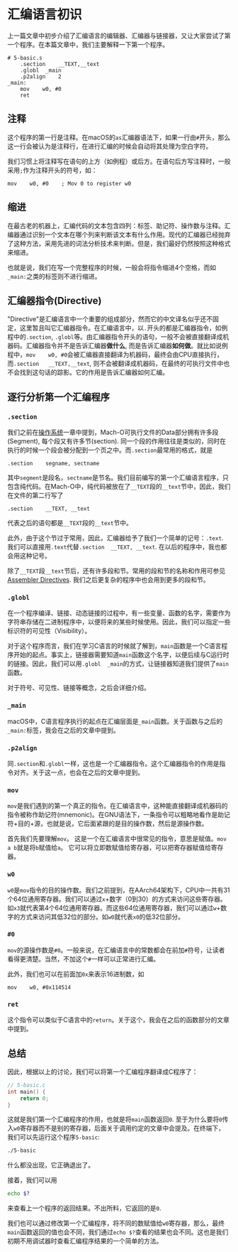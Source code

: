 # 汇编语言初识

上一篇文章中初步介绍了汇编语言的编辑器、汇编器与链接器，又让大家尝试了第一个程序。在本篇文章中，我们主要解释一下第一个程序。

```armasm
# 5-basic.s
    .section    __TEXT,__text
    .globl  _main
    .p2align    2
_main:
    mov    w0, #0
    ret
```

## 注释

这个程序的第一行是注释。在macOS的`as`汇编器语法下，如果一行由`#`开头，那么这一行会被认为是注释行，在进行汇编的时候会自动将其处理为空白字符。

我们习惯上将注释写在语句的上方（如例程）或后方。在语句后方写注释时，一般采用`;`作为注释开头的符号，如：

```armasm
mov    w0, #0    ; Mov 0 to register w0
```

## 缩进

在最古老的机器上，汇编代码的文本包含四列：标签、助记符、操作数与注释。汇编器通过识别一个文本在哪个列来判断该文本有什么作用。现代的汇编器已经抛弃了这种方法，采用先进的词法分析技术来判断。但是，我们最好仍然按照这种格式来缩进。

也就是说，我们在写一个完整程序的时候，一般会将指令缩进4个空格，而如`_main:`之类的标签则不进行缩进。

## 汇编器指令(Directive)

"Directive"是汇编语言中一个重要的组成部分，然而它的中文译名似乎还不固定，这里暂且叫它汇编器指令。在汇编语言中，以`.`开头的都是汇编器指令，如例程中的`.section`, `.globl`等。由汇编器指令开头的语句，一般不会被直接翻译成机器码。汇编器指令并不是告诉汇编器**做什么**, 而是告诉汇编器**如何做**。就比如说例程中，`mov    w0, #0`会被汇编器直接翻译为机器码，最终会由CPU直接执行，而`.section	__TEXT,__text`, 则不会被翻译成机器码，在最终的可执行文件中也不会找到这句话的踪影。它的作用是告诉汇编器如何汇编。

## 逐行分析第一个汇编程序

### `.section`

我们之前在[操作系统](./4-操作系统.md)一章中提到，Mach-O可执行文件的Data部分拥有许多段(Segment), 每个段又有许多节(section). 同一个段的作用往往是类似的，同时在执行的时候一个段会被分配到一个页之中。而`.section`最常用的格式，就是

```armasm
.section    segname, sectname
```

其中`segment`是段名，`sectname`是节名。我们目前编写的第一个汇编语言程序，只包含纯代码。在Mach-O中，纯代码被放在了`__TEXT`段的`__text`节中，因此，我们在文件的第二行写了

```armasm
.section    __TEXT, __text
```

代表之后的语句都是`__TEXT`段的`__text`节中。

此外，由于这个节过于常用，因此，汇编器给予了我们一个简单的记号：`.text`. 我们可以直接用`.text`代替`.section	__TEXT, __text`. 在以后的程序中，我也都会用这种记号。

除了`__TEXT`段`__text`节后，还有许多段和节。常用的段和节的名称和作用可参见[Assembler Directives](https://developer.apple.com/library/archive/documentation/DeveloperTools/Reference/Assembler/040-Assembler_Directives/asm_directives.html). 我们之后更复杂的程序中也会用到更多的段和节。

### `.globl`

在一个程序编译、链接、动态链接的过程中，有一些变量、函数的名字，需要作为字符串存储在二进制程序中，以便将来的某些时候使用。因此，我们可以指定一些标识符的可见性（Visibility）。

对于这个程序而言，我们在学习C语言的时候就了解到，`main`函数是一个C语言程序开始的起点。事实上，链接器需要知道`main`函数这个名字，以便后续与C运行时的链接。因此，我们可以用`.globl  _main`的方式，让链接器知道我们提供了`main`函数。

对于符号、可见性、链接等概念，之后会详细介绍。

### `_main`

macOS中，C语言程序执行的起点在汇编层面是`_main`函数。关于函数与之后的`_main:`标签，我会在之后的文章中提到。

### `.p2align`

同`.section`和`.globl`一样，这也是一个汇编器指令。这个汇编器指令的作用是指令对齐。关于这一点，也会在之后的文章中提到。

### `mov`

`mov`是我们遇到的第一个真正的指令。在汇编语言中，这种能直接翻译成机器码的指令被称作助记符(mnemonic)。在GNU语法下，一条指令可以粗略地看作是助记符+目的+源，也就是说，它后面紧跟的是目的操作数，然后是源操作数。

首先我们先要理解`mov`。 这是一个在汇编语言中很常见的指令，意思是赋值。`mov    a b`就是将`b`赋值给`a`。 它可以将立即数赋值给寄存器，可以把寄存器赋值给寄存器。

### `w0`

`w0`是`mov`指令的目的操作数。我们之前提到，在AArch64架构下，CPU中一共有31个64位通用寄存器。我们可以通过`x`+数字（0到30）的方式来访问这些寄存器。如`x3`就代表第4个64位通用寄存器。而这些64位通用寄存器，我们可以通过`w`+数字的方式来访问其低32位的部分。如`w0`就代表`x0`的低32位部分。

### `#0`

`mov`的源操作数是`#0`。一般来说，在汇编语言中的常数都会在前加`#`符号，让读者看得更清楚。当然，不加这个`#`一样可以正常进行汇编。

此外，我们也可以在前面加`0x`来表示16进制数，如

```armasm
mov    w0, #0x114514
```

### `ret`

这个指令可以类似于C语言中的`return`。关于这个，我会在之后的函数部分的文章中提到。

## 总结

因此，根据以上的讨论，我们可以将第一个汇编程序翻译成C程序了：

```C
// 5-basic.c
int main() {
    return 0;
}
```

这就是我们第一个汇编程序的作用，也就是将`main`函数返回`0`. 至于为什么要将`0`传入`w0`寄存器而不是别的寄存器，后面关于调用约定的文章中会提及。在终端下，我们可以先运行这个程序`5-basic`:

```bash
./5-basic
```

什么都没出现，它正确退出了。

接着，我们可以用

```bash
echo $?
```

来查看上一个程序的返回结果。不出所料，它返回的是`0`.

我们也可以通过修改第一个汇编程序，将不同的数赋值给`w0`寄存器，那么，最终`main`函数返回的值也会不同，我们通过`echo $?`查看的结果也会不同。这也是我们初期不用调试器时查看汇编程序结果的一个简单的方法。
